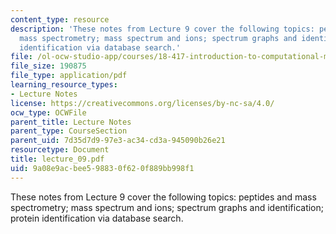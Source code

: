```yaml
---
content_type: resource
description: 'These notes from Lecture 9 cover the following topics: peptides and
  mass spectrometry; mass spectrum and ions; spectrum graphs and identification; protein
  identification via database search.'
file: /ol-ocw-studio-app/courses/18-417-introduction-to-computational-molecular-biology-fall-2004/9a08e9acbee598830f620f889bb998f1_lecture_09.pdf
file_size: 190875
file_type: application/pdf
learning_resource_types:
- Lecture Notes
license: https://creativecommons.org/licenses/by-nc-sa/4.0/
ocw_type: OCWFile
parent_title: Lecture Notes
parent_type: CourseSection
parent_uid: 7d35d7d9-97e3-ac34-cd3a-945090b26e21
resourcetype: Document
title: lecture_09.pdf
uid: 9a08e9ac-bee5-9883-0f62-0f889bb998f1
---
```

These notes from Lecture 9 cover the following topics: peptides and mass spectrometry; mass spectrum and ions; spectrum graphs and identification; protein identification via database search.